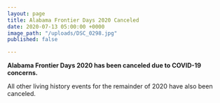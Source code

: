 ```yaml
---
layout: page
title: Alabama Frontier Days 2020 Canceled
date: 2020-07-13 05:00:00 +0000
image_path: "/uploads/DSC_0298.jpg"
published: false

---
```

**Alabama Frontier Days 2020 has been canceled due to COVID-19 concerns.**

All other living history events for the remainder of 2020 have also been canceled.